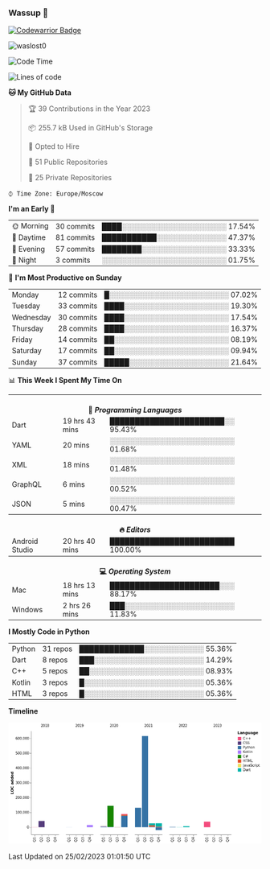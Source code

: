 ### Wassup 👋

[![Codewarrior Badge](https://www.codewars.com/users/waslost/badges/small)](https://www.codewars.com/users/waslost)

<p align="left"> <img src="https://komarev.com/ghpvc/?username=waslost0" alt="waslost0" /></p>

<!--START_SECTION:waka-->
![Code Time](http://img.shields.io/badge/Code%20Time-2%2C209%20hrs%209%20mins-blue)

![Lines of code](https://img.shields.io/badge/From%20Hello%20World%20I%27ve%20Written-1%20Million%20lines%20of%20code-blue)

**🐱 My GitHub Data** 

> 🏆 39 Contributions in the Year 2023
 > 
> 📦 255.7 kB Used in GitHub's Storage 
 > 
> 💼 Opted to Hire
 > 
> 📜 51 Public Repositories 
 > 
> 🔑 25 Private Repositories  
 > 
`⌚︎ Time Zone: Europe/Moscow`

**I'm an Early 🐤** 

<table>
 <tr><td>🌞 Morning</td><td>30 commits</td><td>████░░░░░░░░░░░░░░░░░░░░░ 17.54%</td></tr>
 <tr><td>🌆 Daytime</td><td>81 commits</td><td>███████████░░░░░░░░░░░░░░ 47.37%</td></tr>
 <tr><td>🌃 Evening</td><td>57 commits</td><td>████████░░░░░░░░░░░░░░░░░ 33.33%</td></tr>
 <tr><td>🌙 Night</td><td>3 commits</td><td>░░░░░░░░░░░░░░░░░░░░░░░░░ 01.75%</td></tr>
</table>

📅 **I'm Most Productive on Sunday** 

<table>
 <tr><td>Monday</td><td>12 commits</td><td>█░░░░░░░░░░░░░░░░░░░░░░░░ 07.02%</td></tr>
 <tr><td>Tuesday</td><td>33 commits</td><td>████░░░░░░░░░░░░░░░░░░░░░ 19.30%</td></tr>
 <tr><td>Wednesday</td><td>30 commits</td><td>████░░░░░░░░░░░░░░░░░░░░░ 17.54%</td></tr>
 <tr><td>Thursday</td><td>28 commits</td><td>████░░░░░░░░░░░░░░░░░░░░░ 16.37%</td></tr>
 <tr><td>Friday</td><td>14 commits</td><td>██░░░░░░░░░░░░░░░░░░░░░░░ 08.19%</td></tr>
 <tr><td>Saturday</td><td>17 commits</td><td>██░░░░░░░░░░░░░░░░░░░░░░░ 09.94%</td></tr>
 <tr><td>Sunday</td><td>37 commits</td><td>█████░░░░░░░░░░░░░░░░░░░░ 21.64%</td></tr>
</table>

📊 **This Week I Spent My Time On** 

<table>
<tr><th colspan="3"><br>💬 <i>Programming Languages</i></th></tr> 
 <tr><td>Dart</td><td>19 hrs 43 mins</td><td>███████████████████████░░ 95.43%</td></tr>
 <tr><td>YAML</td><td>20 mins</td><td>░░░░░░░░░░░░░░░░░░░░░░░░░ 01.68%</td></tr>
 <tr><td>XML</td><td>18 mins</td><td>░░░░░░░░░░░░░░░░░░░░░░░░░ 01.48%</td></tr>
 <tr><td>GraphQL</td><td>6 mins</td><td>░░░░░░░░░░░░░░░░░░░░░░░░░ 00.52%</td></tr>
 <tr><td>JSON</td><td>5 mins</td><td>░░░░░░░░░░░░░░░░░░░░░░░░░ 00.47%</td></tr>

<tr><th colspan="3"><br>🔥 <i>Editors</i></th></tr> 
 <tr><td>Android Studio</td><td>20 hrs 40 mins</td><td>█████████████████████████ 100.00%</td></tr>

<tr><th colspan="3"><br>💻 <i>Operating System</i></th></tr> 
 <tr><td>Mac</td><td>18 hrs 13 mins</td><td>██████████████████████░░░ 88.17%</td></tr>
 <tr><td>Windows</td><td>2 hrs 26 mins</td><td>███░░░░░░░░░░░░░░░░░░░░░░ 11.83%</td></tr>
</table>

**I Mostly Code in Python** 

<table>
 <tr><td>Python</td><td>31 repos</td><td>█████████████░░░░░░░░░░░░ 55.36%</td></tr>
 <tr><td>Dart</td><td>8 repos</td><td>███░░░░░░░░░░░░░░░░░░░░░░ 14.29%</td></tr>
 <tr><td>C++</td><td>5 repos</td><td>██░░░░░░░░░░░░░░░░░░░░░░░ 08.93%</td></tr>
 <tr><td>Kotlin</td><td>3 repos</td><td>█░░░░░░░░░░░░░░░░░░░░░░░░ 05.36%</td></tr>
 <tr><td>HTML</td><td>3 repos</td><td>█░░░░░░░░░░░░░░░░░░░░░░░░ 05.36%</td></tr>
</table>


**Timeline**

![Chart not found](https://raw.githubusercontent.com/waslost0/waslost0/master/charts/bar_graph.png) 


 Last Updated on 25/02/2023 01:01:50 UTC
<!--END_SECTION:waka-->

